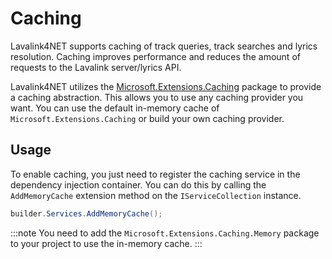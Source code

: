 # Caching

Lavalink4NET supports caching of track queries, track searches and lyrics resolution. Caching improves performance and reduces the amount of requests to the Lavalink server/lyrics API.

Lavalink4NET utilizes the [Microsoft.Extensions.Caching](https://www.nuget.org/packages/Microsoft.Extensions.Caching.Abstractions/) package to provide a caching abstraction. This allows you to use any caching provider you want. You can use the default in-memory cache of `Microsoft.Extensions.Caching` or build your own caching provider.

## Usage

To enable caching, you just need to register the caching service in the dependency injection container. You can do this by calling the `AddMemoryCache` extension method on the `IServiceCollection` instance.

```csharp
builder.Services.AddMemoryCache();
```

:::note
You need to add the `Microsoft.Extensions.Caching.Memory` package to your project to use the in-memory cache.
:::
